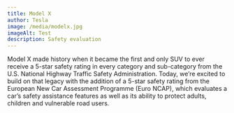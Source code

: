 ```yaml
---
title: Model X
author: Tesla
image: /media/modelx.jpg
imageAlt: Test
description: Safety evaluation
---
```


Model X made history when it became the first and only SUV to ever receive a
5-star safety rating in every category and sub-category from the U.S. National
Highway Traffic Safety Administration. Today, we’re excited to build on that
legacy with the addition of a 5-star safety rating from the European New Car
Assessment Programme (Euro NCAP), which evaluates a car’s safety assistance
features as well as its ability to protect adults, children and vulnerable
road users.
